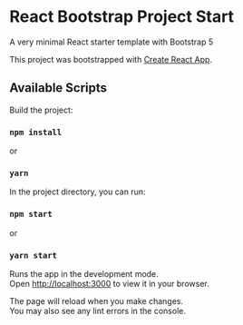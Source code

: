 # React Bootstrap Project Start

A very minimal React starter template with Bootstrap 5

This project was bootstrapped with [Create React App](https://github.com/facebook/create-react-app).

## Available Scripts

Build the project:

### `npm install`

or

### `yarn`

In the project directory, you can run:

### `npm start`

or

### `yarn start`

Runs the app in the development mode.\
Open [http://localhost:3000](http://localhost:3000) to view it in your browser.

The page will reload when you make changes.\
You may also see any lint errors in the console.
